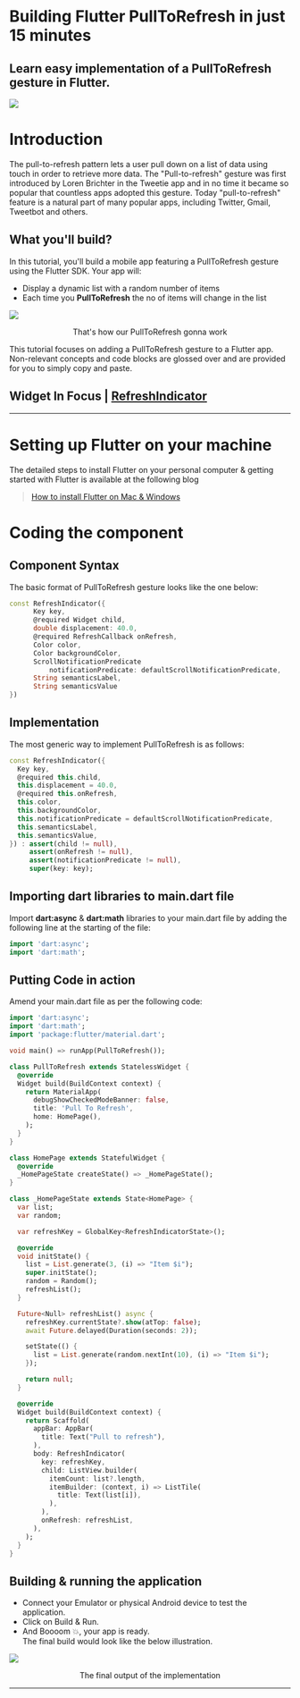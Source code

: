 Building Flutter PullToRefresh in just 15 minutes
=================================================

Learn easy implementation of a PullToRefresh gesture in Flutter.
----------------------------------------------------------------

<img src="https://miro.medium.com/max/1400/1*4-cY2F_Yvo9iTOQj51ZegA.png">

Introduction
============

The pull-to-refresh pattern lets a user pull down on a list of data using touch in order to retrieve more data. The "Pull-to-refresh" gesture was first introduced by Loren Brichter in the Tweetie app and in no time it became so popular that countless apps adopted this gesture. Today "pull-to-refresh" feature is a natural part of many popular apps, including Twitter, Gmail, Tweetbot and others.

What you'll build?
------------------

In this tutorial, you'll build a mobile app featuring a PullToRefresh gesture using the Flutter SDK. Your app will:

*   Display a dynamic list with a random number of items
*   Each time you **PullToRefresh** the no of items will change in the list

<img src="https://miro.medium.com/max/4096/1*Wv6VXDMDm-FMSwudouXEEQ.png">


<p align="center">
  That's how our PullToRefresh gonna work
</p>

This tutorial focuses on adding a PullToRefresh gesture to a Flutter app. Non-relevant concepts and code blocks are glossed over and are provided for you to simply copy and paste.

Widget In Focus | [RefreshIndicator](https://api.flutter.dev/flutter/material/RefreshIndicator-class.html)
----------------------------------

* * *

Setting up Flutter on your machine
==================================

The detailed steps to install Flutter on your personal computer & getting started with Flutter is available at the following blog

> [How to install Flutter on Mac & Windows](https://medium.com/enappd/install-flutter-on-windows-and-mac-1fd1dde453ba)

Coding the component
====================

Component Syntax
----------------

The basic format of PullToRefresh gesture looks like the one below:

```dart
const RefreshIndicator({
      Key key,
      @required Widget child,
      double displacement: 40.0,
      @required RefreshCallback onRefresh,
      Color color,
      Color backgroundColor,
      ScrollNotificationPredicate
          notificationPredicate: defaultScrollNotificationPredicate,
      String semanticsLabel,
      String semanticsValue
})
```

Implementation
--------------

The most generic way to implement PullToRefresh is as follows:

```dart
const RefreshIndicator({
  Key key,
  @required this.child,
  this.displacement = 40.0,
  @required this.onRefresh,
  this.color,
  this.backgroundColor,
  this.notificationPredicate = defaultScrollNotificationPredicate,
  this.semanticsLabel,
  this.semanticsValue,
}) : assert(child != null),
     assert(onRefresh != null),
     assert(notificationPredicate != null),
     super(key: key);
```

Importing dart libraries to main.dart file
------------------------------------------

Import **dart:async** & **dart:math** libraries to your main.dart file by adding the following line at the starting of the file:

```dart
import 'dart:async';
import 'dart:math';
```

Putting Code in action
----------------------

Amend your main.dart file as per the following code:

```dart
import 'dart:async';
import 'dart:math';
import 'package:flutter/material.dart';

void main() => runApp(PullToRefresh());

class PullToRefresh extends StatelessWidget {
  @override
  Widget build(BuildContext context) {
    return MaterialApp(
      debugShowCheckedModeBanner: false,
      title: 'Pull To Refresh',
      home: HomePage(),
    );
  }
}

class HomePage extends StatefulWidget {
  @override
  _HomePageState createState() => _HomePageState();
}

class _HomePageState extends State<HomePage> {
  var list;
  var random;

  var refreshKey = GlobalKey<RefreshIndicatorState>();

  @override
  void initState() {
    list = List.generate(3, (i) => "Item $i");
    super.initState();
    random = Random();
    refreshList();
  }

  Future<Null> refreshList() async {
    refreshKey.currentState?.show(atTop: false);
    await Future.delayed(Duration(seconds: 2));

    setState(() {
      list = List.generate(random.nextInt(10), (i) => "Item $i");
    });

    return null;
  }

  @override
  Widget build(BuildContext context) {
    return Scaffold(
      appBar: AppBar(
        title: Text("Pull to refresh"),
      ),
      body: RefreshIndicator(
        key: refreshKey,
        child: ListView.builder(
          itemCount: list?.length,
          itemBuilder: (context, i) => ListTile(
            title: Text(list[i]),
          ),
        ),
        onRefresh: refreshList,
      ),
    );
  }
}
```

Building & running the application
----------------------------------

*   Connect your Emulator or physical Android device to test the application.
*   Click on Build & Run.
*   And Boooom :boom:, your app is ready.  
    The final build would look like the below illustration.

<img src="https://miro.medium.com/max/1200/1*Xdgqe3NAYSk44UMl2Qswlw.gif"/>

<p align="center">
The final output of the implementation
</p>

* * *
